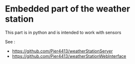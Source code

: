 # Embedded part of the weather station

This part is in python and is intended to work with sensors

See : 
 - https://github.com/Pier4413/weatherStationServer
 - https://github.com/Pier4413/weatherStationWebInterface